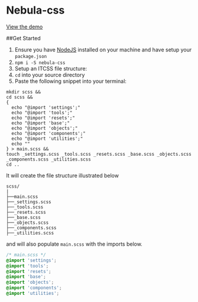 # Nebula-css


[View the demo](http://rbrtsmith.com/nebula-css/demo/)


##Get Started
1. Ensure you have [NodeJS](https://nodejs.org/en/) installed on your machine and have setup your `package.json`
2. `npm i -S nebula-css`
3. Setup an ITCSS file structure:
  1. `cd` into your source directory
  2. Paste the following snippet into your terminal:
  ```
  mkdir scss &&
  cd scss &&
  {
    echo "@import 'settings';"
    echo "@import 'tools';"
    echo "@import 'resets';"
    echo "@import 'base';"
    echo "@import 'objects';"
    echo "@import 'components';"
    echo "@import 'utilities';"
    echo ""
  } > main.scss &&
  touch _settings.scss _tools.scss _resets.scss _base.scss _objects.scss _components.scss _utilities.scss
  cd ..
  ```
  It will create the file structure illustrated below
  ```
  scss/
  |
  ├──main.scss
  ├──_settings.scss
  ├──_tools.scss
  ├──_resets.scss
  ├──_base.scss
  ├──_objects.scss
  ├──_components.scss
  ├──_utilities.scss
  ```
  and will also populate `main.scss` with the imports below.
  ```scss
  /* main.scss */
  @import 'settings';
  @import 'tools';
  @import 'resets';
  @import 'base';
  @import 'objects';
  @import 'components';
  @import 'utilities';
  ```
